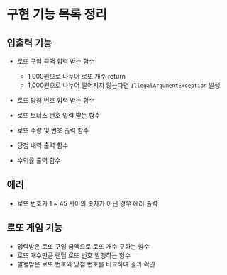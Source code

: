 # 구현 기능 목록 정리

## 입출력 기능
- 로또 구입 금액 입력 받는 함수
  - 1,000원으로 나누어 로또 개수 return
  - 1,000원으로 나누어 떨어지지 않는다면 `IllegalArgumentException` 발생
- 로또 당첨 번호 입력 받는 함수
- 로또 보너스 번호 입력 받는 함수


- 로또 수량 및 번호 출력 함수
- 당첨 내역 출력 함수
- 수익률 출력 함수


## 에러
- 로또 번호가 1 ~ 45 사이의 숫자가 아닌 경우 에러 출력


## 로또 게임 기능
- 입력받은 로또 구입 금액으로 로또 개수 구하는 함수
- 로또 개수만큼 랜덤 로또 번호 발행하는 함수
- 발행받은 로또 번호와 당첨 번호를 비교하여 결과 확인
  